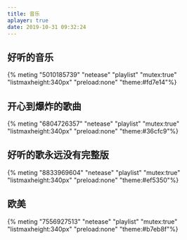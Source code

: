 ```yaml
---
title: 音乐
aplayer: true
date: 2019-10-31 09:32:24
---
```


## 好听的音乐
{% meting "5010185739" "netease" "playlist"  "mutex:true" "listmaxheight:340px" "preload:none" "theme:#fd7e14"%}

## 开心到爆炸的歌曲
{% meting "6804726357" "netease" "playlist"  "mutex:true" "listmaxheight:340px" "preload:none" "theme:#36cfc9"%}

## 好听的歌永远没有完整版
{% meting "8833969604" "netease" "playlist"  "mutex:true" "listmaxheight:340px" "preload:none" "theme:#ef5350"%}

## 欧美
{% meting "7556927513" "netease" "playlist"  "mutex:true" "listmaxheight:340px" "preload:none" "theme:#b7eb8f"%}



